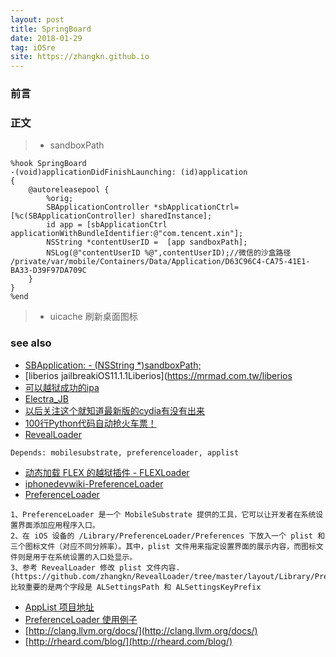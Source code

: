 ```yaml
---
layout: post
title: SpringBoard
date: 2018-01-29
tag: iOSre
site: https://zhangkn.github.io
---
```


### 前言




### 正文

>*  sandboxPath

```
%hook SpringBoard
-(void)applicationDidFinishLaunching: (id)application
{
    @autoreleasepool {
        %orig;
        SBApplicationController *sbApplicationCtrl=[%c(SBApplicationController) sharedInstance];
        id app = [sbApplicationCtrl applicationWithBundleIdentifier:@"com.tencent.xin"];
        NSString *contentUserID =  [app sandboxPath];
        NSLog(@"contentUserID %@",contentUserID);//微信的沙盒路径 /private/var/mobile/Containers/Data/Application/D63C96C4-CA75-41E1-BA33-D39F97DA709C
    }
}
%end
```
>* uicache 刷新桌面图标

### see also
- [SBApplication: - (NSString *)sandboxPath;  ](http://iphonedevwiki.net/index.php/SBApplication)
- [liberios jailbreakiOS11.1.1Liberios](https://mrmad.com.tw/liberios
- [可以越狱成功的ipa](http://pangu8.com/jailbreak/11/Liberios.ipa)
- [Electra_JB](https://www.reddit.com/r/Electra_JB/)
- [以后关注这个就知道最新版的cydia有没有出来](https://twitter.com/saurik/status/952725123601084416)
- [100行Python代码自动抢火车票！](https://github.com/zhangkn/tickets)
- [RevealLoader](https://github.com/heardrwt/RevealLoader)
```
Depends: mobilesubstrate, preferenceloader, applist
```
- [动态加载 FLEX 的越狱插件 - FLEXLoader](http://www.joeyio.com/2014/08/12/tweak-flexloader/)
- [iphonedevwiki-PreferenceLoader](http://iphonedevwiki.net/index.php/PreferenceLoader)
- [PreferenceLoader](http://www.swiftyper.com/2017/06/04/inspect-third-party-app-using-flexloader/)
```
1、PreferenceLoader 是一个 MobileSubstrate 提供的工具，它可以让开发者在系统设置界面添加应用程序入口。
2、在 iOS 设备的 /Library/PreferenceLoader/Preferences 下放入一个 plist 和三个图标文件（对应不同分辨率）。其中，plist 文件用来指定设置界面的展示内容，而图标文件则是用于在系统设置的入口处显示。
3、参考 RevealLoader 修改 plist 文件内容.(https://github.com/zhangkn/RevealLoader/tree/master/layout/Library/PreferenceLoader/Preferences)比较重要的是两个字段是 ALSettingsPath 和 ALSettingsKeyPrefix
```
- [AppList 项目地址](https://github.com/rpetrich/AppList)
- [PreferenceLoader 使用例子](https://github.com/zhangkn/RevealLoader/tree/master/layout/Library/PreferenceLoader/Preferences)
- [http://clang.llvm.org/docs/](http://clang.llvm.org/docs/)
- [http://rheard.com/blog/](http://rheard.com/blog/)